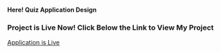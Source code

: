 <h4>Here! Quiz Application Design </h4>
<h3>Project is Live Now! Click Below the Link to View My Project</h3>
<a href="https://quiz-application-yr.vercel.app/">Application is Live</a>